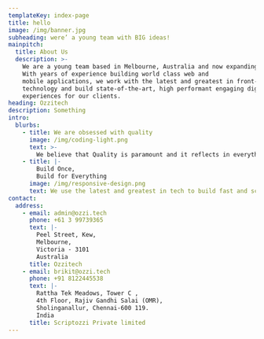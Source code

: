 ```yaml
---
templateKey: index-page
title: hello
image: /img/banner.jpg
subheading: were’ a young team with BIG ideas!
mainpitch:
  title: About Us
  description: >-
    We are a young team based in Melbourne, Australia and now expanding to India.
    With years of experience building world class web and
    mobile applications, we work with the latest and greatest in front-end
    technology and build state-of-the-art, high performant engaging digital
    experiences for our clients.
heading: Ozzitech
description: Something
intro:
  blurbs:
    - title: We are obsessed with quality
      image: /img/coding-light.png
      text: >-
        We believe that Quality is paramount and it reflects in everything we do. Attention to detail is the key this is how we build world class apps.
    - title: |-
        Build Once,
        Build for Everything
      image: /img/responsive-design.png
      text: We use the latest and greatest in tech to build fast and scalable applications and websites. We build quality applications that can run on all  devices.
contact:
  address:
    - email: admin@ozzi.tech
      phone: +61 3 99739365
      text: |-
        Peel Street, Kew,
        Melbourne,
        Victoria - 3101
        Australia
      title: Ozzitech
    - email: brikit@ozzi.tech
      phone: +91 8122445538
      text: |-
        Rattha Tek Meadows, Tower C , 
        4th Floor, Rajiv Gandhi Salai (OMR),
        Sholinganallur, Chennai-600 119.
        India
      title: Scriptozzi Private limited
---
```


